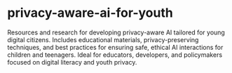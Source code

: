 # privacy-aware-ai-for-youth
Resources and research for developing privacy-aware AI tailored for young digital citizens. Includes educational materials, privacy-preserving techniques, and best practices for ensuring safe, ethical AI interactions for children and teenagers. Ideal for educators, developers, and policymakers focused on digital literacy and youth privacy.
